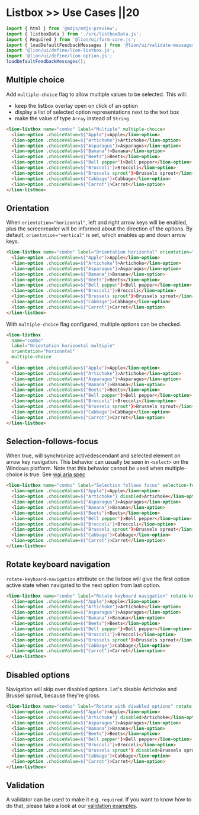 # Listbox >> Use Cases ||20

```js script
import { html } from '@mdjs/mdjs-preview';
import { listboxData } from './src/listboxData.js';
import { Required } from '@lion/ui/form-core.js';
import { loadDefaultFeedbackMessages } from '@lion/ui/validate-messages.js';
import '@lion/ui/define/lion-listbox.js';
import '@lion/ui/define/lion-option.js';
loadDefaultFeedbackMessages();
```

## Multiple choice

Add `multiple-choice` flag to allow multiple values to be selected.
This will:

- keep the listbox overlay open on click of an option
- display a list of selected option representations next to the text box
- make the value of type `Array` instead of `String`

```html preview-story
<lion-listbox name="combo" label="Multiple" multiple-choice>
  <lion-option .choiceValue=${'Apple'}>Apple</lion-option>
  <lion-option .choiceValue=${'Artichoke'}>Artichoke</lion-option>
  <lion-option .choiceValue=${'Asparagus'}>Asparagus</lion-option>
  <lion-option .choiceValue=${'Banana'}>Banana</lion-option>
  <lion-option .choiceValue=${'Beets'}>Beets</lion-option>
  <lion-option .choiceValue=${'Bell pepper'}>Bell pepper</lion-option>
  <lion-option .choiceValue=${'Broccoli'}>Broccoli</lion-option>
  <lion-option .choiceValue=${'Brussels sprout'}>Brussels sprout</lion-option>
  <lion-option .choiceValue=${'Cabbage'}>Cabbage</lion-option>
  <lion-option .choiceValue=${'Carrot'}>Carrot</lion-option>
</lion-listbox>
```

## Orientation

When `orientation="horizontal"`, left and right arrow keys will be enabled, plus the screenreader
will be informed about the direction of the options.
By default, `orientation="vertical"` is set, which enables up and down arrow keys.

```html preview-story
<lion-listbox name="combo" label="Orientation horizontal" orientation="horizontal">
  <lion-option .choiceValue=${'Apple'}>Apple</lion-option>
  <lion-option .choiceValue=${'Artichoke'}>Artichoke</lion-option>
  <lion-option .choiceValue=${'Asparagus'}>Asparagus</lion-option>
  <lion-option .choiceValue=${'Banana'}>Banana</lion-option>
  <lion-option .choiceValue=${'Beets'}>Beets</lion-option>
  <lion-option .choiceValue=${'Bell pepper'}>Bell pepper</lion-option>
  <lion-option .choiceValue=${'Broccoli'}>Broccoli</lion-option>
  <lion-option .choiceValue=${'Brussels sprout'}>Brussels sprout</lion-option>
  <lion-option .choiceValue=${'Cabbage'}>Cabbage</lion-option>
  <lion-option .choiceValue=${'Carrot'}>Carrot</lion-option>
</lion-listbox>
```

With `multiple-choice` flag configured, multiple options can be checked.

```html preview-story
<lion-listbox
  name="combo"
  label="Orientation horizontal multiple"
  orientation="horizontal"
  multiple-choice
>
  <lion-option .choiceValue=${'Apple'}>Apple</lion-option>
  <lion-option .choiceValue=${'Artichoke'}>Artichoke</lion-option>
  <lion-option .choiceValue=${'Asparagus'}>Asparagus</lion-option>
  <lion-option .choiceValue=${'Banana'}>Banana</lion-option>
  <lion-option .choiceValue=${'Beets'}>Beets</lion-option>
  <lion-option .choiceValue=${'Bell pepper'}>Bell pepper</lion-option>
  <lion-option .choiceValue=${'Broccoli'}>Broccoli</lion-option>
  <lion-option .choiceValue=${'Brussels sprout'}>Brussels sprout</lion-option>
  <lion-option .choiceValue=${'Cabbage'}>Cabbage</lion-option>
  <lion-option .choiceValue=${'Carrot'}>Carrot</lion-option>
</lion-listbox>
```

## Selection-follows-focus

When true, will synchronize activedescendant and selected element on arrow key navigation.
This behavior can usually be seen in `<select>` on the Windows platform.
Note that this behavior cannot be used when multiple-choice is true.
See [wai aria spec](https://www.w3.org/TR/wai-aria-practices/#kbd_selection_follows_focus)

```html preview-story
<lion-listbox name="combo" label="Selection follows focus" selection-follows-focus>
  <lion-option .choiceValue=${'Apple'}>Apple</lion-option>
  <lion-option .choiceValue=${'Artichoke'} disabled>Artichoke</lion-option>
  <lion-option .choiceValue=${'Asparagus'}>Asparagus</lion-option>
  <lion-option .choiceValue=${'Banana'}>Banana</lion-option>
  <lion-option .choiceValue=${'Beets'}>Beets</lion-option>
  <lion-option .choiceValue=${'Bell pepper'}>Bell pepper</lion-option>
  <lion-option .choiceValue=${'Broccoli'}>Broccoli</lion-option>
  <lion-option .choiceValue=${'Brussels sprout'}>Brussels sprout</lion-option>
  <lion-option .choiceValue=${'Cabbage'}>Cabbage</lion-option>
  <lion-option .choiceValue=${'Carrot'}>Carrot</lion-option>
</lion-listbox>
```

## Rotate keyboard navigation

`rotate-keyboard-navigation` attribute on the listbox will give the first option active state when navigated to the next option from last option.

```html preview-story
<lion-listbox name="combo" label="Rotate keyboard navigation" rotate-keyboard-navigation>
  <lion-option .choiceValue=${'Apple'}>Apple</lion-option>
  <lion-option .choiceValue=${'Artichoke'}>Artichoke</lion-option>
  <lion-option .choiceValue=${'Asparagus'}>Asparagus</lion-option>
  <lion-option .choiceValue=${'Banana'}>Banana</lion-option>
  <lion-option .choiceValue=${'Beets'}>Beets</lion-option>
  <lion-option .choiceValue=${'Bell pepper'}>Bell pepper</lion-option>
  <lion-option .choiceValue=${'Broccoli'}>Broccoli</lion-option>
  <lion-option .choiceValue=${'Brussels sprout'}>Brussels sprout</lion-option>
  <lion-option .choiceValue=${'Cabbage'}>Cabbage</lion-option>
  <lion-option .choiceValue=${'Carrot'}>Carrot</lion-option>
</lion-listbox>
```

## Disabled options

Navigation will skip over disabled options. Let's disable Artichoke and Brussel sprout, because they're gross.

```html preview-story
<lion-listbox name="combo" label="Rotate with disabled options" rotate-keyboard-navigation>
  <lion-option .choiceValue=${'Apple'}>Apple</lion-option>
  <lion-option .choiceValue=${'Artichoke'} disabled>Artichoke</lion-option>
  <lion-option .choiceValue=${'Asparagus'}>Asparagus</lion-option>
  <lion-option .choiceValue=${'Banana'}>Banana</lion-option>
  <lion-option .choiceValue=${'Beets'}>Beets</lion-option>
  <lion-option .choiceValue=${'Bell pepper'}>Bell pepper</lion-option>
  <lion-option .choiceValue=${'Broccoli'}>Broccoli</lion-option>
  <lion-option .choiceValue=${'Brussels sprout'} disabled>Brussels sprout</lion-option>
  <lion-option .choiceValue=${'Cabbage'}>Cabbage</lion-option>
  <lion-option .choiceValue=${'Carrot'}>Carrot</lion-option>
</lion-listbox>
```

## Validation

A validator can be used to make it e.g. `required`. If you want to know how to do that, please take a look at our [validation examples](../../fundamentals/systems/form/validate.md).

